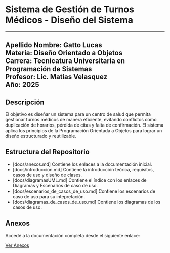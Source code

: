 # Sistema de Gestión de Turnos Médicos - Diseño del Sistema

---
**Apellido Nombre:** Gatto Lucas  
**Materia:** Diseño Orientado a Objetos  
**Carrera:** Tecnicatura Universitaria en Programación de Sistemas  
**Profesor:** Lic. Matías Velasquez  
**Año:** 2025  
---

##  Descripción

El objetivo es diseñar un sistema para un centro de salud que permita gestionar turnos médicos de manera eficiente, evitando conflictos como duplicación de horarios, pérdida de citas y falta de confirmación. El sistema aplica los principios de la Programación Orientada a Objetos para lograr un diseño estructurado y reutilizable.

##  Estructura del Repositorio

- [docs/anexos.md]  Contiene los enlaces a la documentación inicial.
- [docs/introduccion.md]  Contiene la introducción teórica, requisitos, casos de uso y diseño de clases.
- [docs/diagramasUML.md] Contiene el índice con los enlaces de Diagramas y Escenarios de caso de uso.
- [docs/escenarios_de_casos_de_uso.md] Contiene los escenarios de caso de uso para su intepretación.
- [docs/diagramas_de_casos_de_uso.md] Contiene los diagramas de los casos de uso.

##  Anexos

Accedé a la documentación completa desde el siguiente enlace:

[Ver Anexos](docs/anexos.md)
